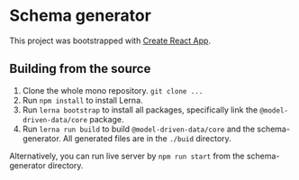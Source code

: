 Schema generator
================

This project was bootstrapped with [Create React App](https://github.com/facebook/create-react-app).

## Building from the source

1. Clone the whole mono repository. `git clone ...`
2. Run `npm install` to install Lerna.
3. Run `lerna bootstrap` to install all packages, specifically link the `@model-driven-data/core` package.
4. Run `lerna run build` to build `@model-driven-data/core` and the schema-generator. All generated files are in the `./buid` directory.

Alternatively, you can run live server by `npm run start` from the schema-generator directory.
   